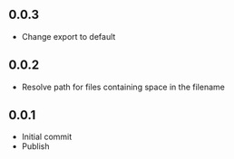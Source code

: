 ## 0.0.3

- Change export to default

## 0.0.2

- Resolve path for files containing space in the filename

## 0.0.1

- Initial commit
- Publish
